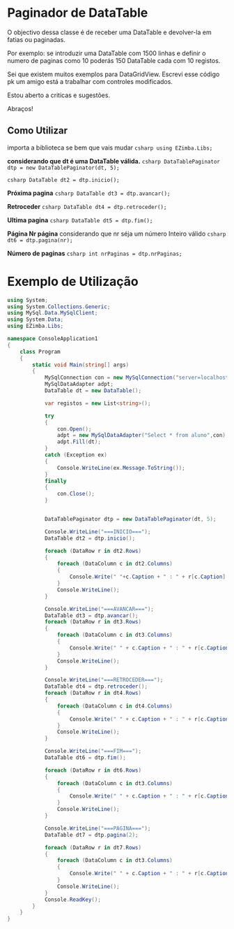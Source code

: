 # Paginador de DataTable
O objectivo dessa classe é de receber uma DataTable e devolver-la em fatias ou paginadas.

Por exemplo: se introduzir uma DataTable com 1500 linhas e definir o numero de paginas como 10
poderás 150 DataTable cada com 10 registos.

Sei que existem muitos exemplos para DataGridView.
Escrevi esse código pk um amigo está a trabalhar com controles modificados.

Estou aberto a criticas e sugestões.

Abraços!

## Como Utilizar

importa a biblioteca se bem que vais mudar
```csharp using EZimba.Libs;```

**considerando que dt é uma DataTable válida.**
```csharp DataTablePaginator dtp = new DataTablePaginator(dt, 5);```

```csharp DataTable dt2 = dtp.inicio();```

**Próxima pagina**
```csharp DataTable dt3 = dtp.avancar();```

**Retroceder**
```csharp DataTable dt4 = dtp.retroceder();```

**Ultima pagina**
```csharp DataTable dt5 = dtp.fim();```

**Página Nr página**
considerando que nr séja um número Inteiro válido
```csharp dt6 = dtp.pagina(nr);```

**Número de paginas**
```csharp int nrPaginas = dtp.nrPaginas;```



# Exemplo de Utilização
```csharp
using System;
using System.Collections.Generic;
using MySql.Data.MySqlClient;
using System.Data;
using EZimba.Libs;

namespace ConsoleApplication1
{
    class Program
    {
        static void Main(string[] args)
        {
            MySqlConnection con = new MySqlConnection("server=localhost; database=escola; userid=root");
            MySqlDataAdapter adpt;
            DataTable dt = new DataTable();

            var registos = new List<string>();

            try
            {
                con.Open();
                adpt = new MySqlDataAdapter("Select * from aluno",con);
                adpt.Fill(dt);
            }
            catch (Exception ex)
            {
                Console.WriteLine(ex.Message.ToString());
            }
            finally
            {
                con.Close();
            }


            DataTablePaginator dtp = new DataTablePaginator(dt, 5);

            Console.WriteLine("===INICIO===");
            DataTable dt2 = dtp.inicio();

            foreach (DataRow r in dt2.Rows)
            {
                foreach (DataColumn c in dt2.Columns)
                {
                    Console.Write(" "+c.Caption + " : " + r[c.Caption].ToString());
                }
                Console.WriteLine();
            }

            Console.WriteLine("===AVANCAR===");
            DataTable dt3 = dtp.avancar();
            foreach (DataRow r in dt3.Rows)
            {
                foreach (DataColumn c in dt3.Columns)
                {
                    Console.Write(" " + c.Caption + " : " + r[c.Caption].ToString());
                }
                Console.WriteLine();
            }

            Console.WriteLine("===RETROCEDER===");
            DataTable dt4 = dtp.retroceder();
            foreach (DataRow r in dt4.Rows)
            {
                foreach (DataColumn c in dt4.Columns)
                {
                    Console.Write(" " + c.Caption + " : " + r[c.Caption].ToString());
                }
                Console.WriteLine();
            }

            Console.WriteLine("===FIM===");
            DataTable dt6 = dtp.fim();

            foreach (DataRow r in dt6.Rows)
            {
                foreach (DataColumn c in dt3.Columns)
                {
                    Console.Write(" " + c.Caption + " : " + r[c.Caption].ToString());
                }
                Console.WriteLine();
            }

            Console.WriteLine("===PAGINA===");
            DataTable dt7 = dtp.pagina(2);

            foreach (DataRow r in dt7.Rows)
            {
                foreach (DataColumn c in dt3.Columns)
                {
                    Console.Write(" " + c.Caption + " : " + r[c.Caption].ToString());
                }
                Console.WriteLine();
            }
            Console.ReadKey();
        }
    }
}
```
